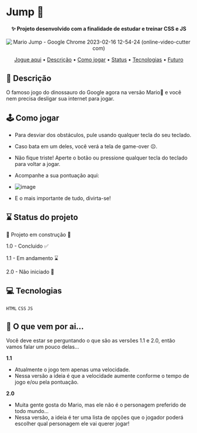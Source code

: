 # Jump 🦘
<h4 align="center">✨ Projeto desenvolvido com a finalidade de estudar e treinar CSS e JS</h4>

<div align="center">
 
 ![Mario Jump - Google Chrome 2023-02-16 12-54-24 (online-video-cutter com)](https://user-images.githubusercontent.com/73961301/219424102-50ff9ef6-3f25-487d-8d35-0c77086fa863.gif)

</div>

<p align="center">
 <a href="https://julliaw.github.io/jump/">Jogue aqui</a> •
 <a href="#objetivos">Descrição</a> •
 <a href="#jogar">Como jogar</a> • 
 <a href="#status">Status</a> • 
 <a href="#tec">Tecnologias</a> • 
 <a href="#futuro">Futuro</a> 
</p>

<h2 id="objetivos">📜 Descrição</h2>

O famoso jogo do dinossauro do Google agora na versão Mario🍄 e você nem precisa desligar sua internet para jogar.

<h2 id="jogar">🕹️ Como jogar</h2>

* Para desviar dos obstáculos, pule usando qualquer tecla do seu teclado.

* Caso bata em um deles, você verá a tela de game-over ☹️.

* Não fique triste! Aperte o botão ou pressione qualquer tecla do teclado para voltar a jogar.

* Acompanhe a sua pontuação aqui:  
* ![image](https://user-images.githubusercontent.com/73961301/219429024-a4814fa2-1780-4ade-a453-d40bebc1214d.png)

* E o mais importante de tudo, divirta-se!

<h2 id="status">⌛ Status do projeto</h2>

:construction: Projeto em construção :construction:

1.0 - Concluido ✅   
 
1.1 - Em andamento ⌛

2.0 - Não iniciado 🛑

<h2 id="tec">💻 Tecnologias</h2>

``HTML``
``CSS``
``JS``

<h2 id="futuro">🔮 O que vem por ai…</h2>

Você deve estar se perguntando o que são as versões 1.1 e 2.0, então vamos falar um pouco delas…

**1.1**
- Atualmente o jogo tem apenas uma velocidade. 
- Nessa versão a ideia é que a velocidade aumente conforme o tempo de jogo e/ou pela pontuação.

**2.0**
- Muita gente gosta do Mario, mas ele não é o personagem preferido de todo mundo…
- Nessa versão, a ideia é ter uma lista de opções que o jogador poderá escolher qual personagem ele vai querer jogar!
